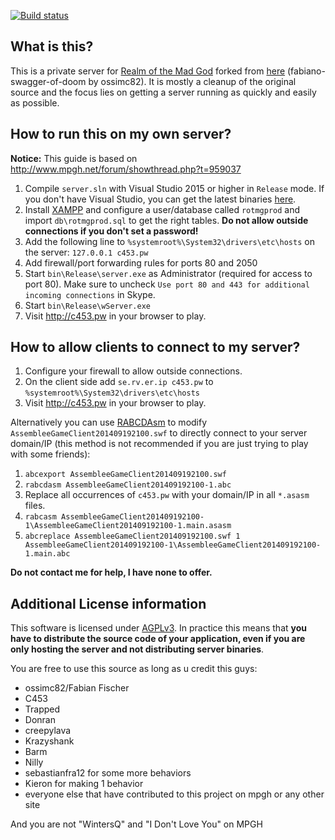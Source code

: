 [![Build status](https://ci.appveyor.com/api/projects/status/imjseh4u5rninkwl?svg=true)](https://ci.appveyor.com/project/mrexodia/fabiano-swagger-of-doom)

## What is this?

This is a private server for [Realm of the Mad God](http://www.realmofthemadgod.com) forked from [here](https://github.com/ossimc82/fabiano-swagger-of-doom) (fabiano-swagger-of-doom by ossimc82). It is mostly a cleanup of the original source and the focus lies on getting a server running as quickly and easily as possible.

## How to run this on my own server?

**Notice:** This guide is based on http://www.mpgh.net/forum/showthread.php?t=959037

1. Compile `server.sln` with Visual Studio 2015 or higher in `Release` mode. If you don't have Visual Studio, you can get the latest binaries [here](https://ci.appveyor.com/project/mrexodia/fabiano-swagger-of-doom/build/artifacts).
2. Install [XAMPP](https://www.apachefriends.org) and configure a user/database called `rotmgprod` and import `db\rotmgprod.sql` to get the right tables. **Do not allow outside connections if you don't set a password!**
3. Add the following line to `%systemroot%\System32\drivers\etc\hosts` on the server: `127.0.0.1 c453.pw`
4. Add firewall/port forwarding rules for ports 80 and 2050
5. Start `bin\Release\server.exe` as Administrator (required for access to port 80). Make sure to uncheck `Use port 80 and 443 for additional incoming connections` in Skype.
6. Start `bin\Release\wServer.exe`
7. Visit http://c453.pw in your browser to play.

## How to allow clients to connect to my server?

1. Configure your firewall to allow outside connections.
2. On the client side add `se.rv.er.ip c453.pw` to `%systemroot%\System32\drivers\etc\hosts`
3. Visit http://c453.pw in your browser to play.

Alternatively you can use [RABCDAsm](https://github.com/CyberShadow/RABCDAsm) to modify `AssembleeGameClient201409192100.swf` to directly connect to your server domain/IP (this method is not recommended if you are just trying to play with some friends):

1. `abcexport AssembleeGameClient201409192100.swf`
2. `rabcdasm AssembleeGameClient201409192100-1.abc`
3. Replace all occurrences of `c453.pw` with your domain/IP in all `*.asasm` files.
4. `rabcasm AssembleeGameClient201409192100-1\AssembleeGameClient201409192100-1.main.asasm`
5. `abcreplace AssembleeGameClient201409192100.swf 1 AssembleeGameClient201409192100-1\AssembleeGameClient201409192100-1.main.abc`

**Do not contact me for help, I have none to offer.**

## Additional License information

This software is licensed under [AGPLv3](https://choosealicense.com/licenses/agpl-3.0). In practice this means that **you have to distribute the source code of your application, even if you are only hosting the server and not distributing server binaries**.

You are free to use this source as long as u credit this guys:

- ossimc82/Fabian Fischer
- C453
- Trapped
- Donran
- creepylava
- Krazyshank
- Barm
- Nilly
- sebastianfra12 for some more behaviors
- Kieron for making 1 behavior
- everyone else that have contributed to this project on mpgh or any other site

And you are not "WintersQ" and "I Don't Love You" on MPGH
